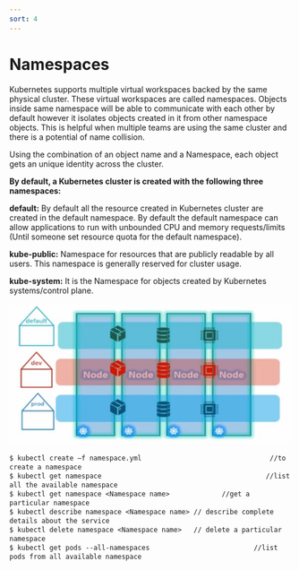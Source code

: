 ```yaml
---
sort: 4
---
```


# Namespaces

Kubernetes supports multiple virtual workspaces backed by the same physical cluster. These virtual workspaces are called namespaces.
Objects inside same namespace will be able to communicate with each other by default however it isolates objects created in it  from other namespace objects.
This is helpful when multiple teams are using the same cluster and there is a potential of name collision. 

Using the combination of an object name and a Namespace, each object gets an unique identity across the cluster.

**By default, a Kubernetes cluster is created with the following three namespaces:**

**default:** By default all the resource created in Kubernetes cluster are created in the default namespace. By default the default namespace can allow applications to run with unbounded CPU and memory requests/limits (Until someone set resource quota for the default namespace).

**kube-public:** Namespace for resources that are publicly readable by all users. This namespace is generally reserved for cluster usage.

**kube-system:** It is the Namespace for objects created by Kubernetes systems/control plane.

![namespaces ](https://raw.githubusercontent.com/yaswanthvarma/kubernetes/gh-pages/images/namespaces/namespaces1.JPG)



```
$ kubectl create –f namespace.yml                                //to create a namespace
$ kubectl get namespace                                         //list all the available namespace
$ kubectl get namespace <Namespace name>             //get a particular namespace 
$ kubectl describe namespace <Namespace name> // describe complete details about the service
$ kubectl delete namespace <Namespace name>   // delete a particular namespace
$ kubectl get pods --all-namespaces                          //list pods from all available namespace
```

